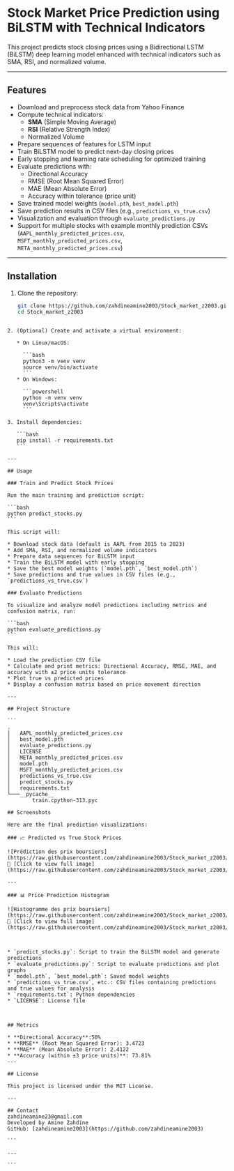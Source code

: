 
# Stock Market Price Prediction using BiLSTM with Technical Indicators

This project predicts stock closing prices using a Bidirectional LSTM (BiLSTM) deep learning model enhanced with technical indicators such as SMA, RSI, and normalized volume.

---

## Features

- Download and preprocess stock data from Yahoo Finance
- Compute technical indicators:  
  - **SMA** (Simple Moving Average)  
  - **RSI** (Relative Strength Index)  
  - Normalized Volume  
- Prepare sequences of features for LSTM input
- Train BiLSTM model to predict next-day closing prices
- Early stopping and learning rate scheduling for optimized training
- Evaluate predictions with:  
  - Directional Accuracy  
  - RMSE (Root Mean Squared Error)  
  - MAE (Mean Absolute Error)  
  - Accuracy within tolerance (price unit)
- Save trained model weights (`model.pth`, `best_model.pth`)
- Save prediction results in CSV files (e.g., `predictions_vs_true.csv`)
- Visualization and evaluation through `evaluate_predictions.py`  
- Support for multiple stocks with example monthly prediction CSVs (`AAPL_monthly_predicted_prices.csv`, `MSFT_monthly_predicted_prices.csv`, `META_monthly_predicted_prices.csv`)

---

## Installation

1. Clone the repository:

   ```bash
   git clone https://github.com/zahdineamine2003/Stock_market_z2003.git
   cd Stock_market_z2003
````

2. (Optional) Create and activate a virtual environment:

   * On Linux/macOS:

     ```bash
     python3 -m venv venv
     source venv/bin/activate
     ```
   * On Windows:

     ```powershell
     python -m venv venv
     venv\Scripts\activate
     ```

3. Install dependencies:

   ```bash
   pip install -r requirements.txt
   ```

---

## Usage

### Train and Predict Stock Prices

Run the main training and prediction script:

```bash
python predict_stocks.py
```

This script will:

* Download stock data (default is AAPL from 2015 to 2023)
* Add SMA, RSI, and normalized volume indicators
* Prepare data sequences for BiLSTM input
* Train the BiLSTM model with early stopping
* Save the best model weights (`model.pth`, `best_model.pth`)
* Save predictions and true values in CSV files (e.g., `predictions_vs_true.csv`)

### Evaluate Predictions

To visualize and analyze model predictions including metrics and confusion matrix, run:

```bash
python evaluate_predictions.py
```

This will:

* Load the prediction CSV file
* Calculate and print metrics: Directional Accuracy, RMSE, MAE, and accuracy with ±2 price units tolerance
* Plot true vs predicted prices
* Display a confusion matrix based on price movement direction

---

## Project Structure

```
.
│   AAPL_monthly_predicted_prices.csv
│   best_model.pth
│   evaluate_predictions.py
│   LICENSE
│   META_monthly_predicted_prices.csv
│   model.pth
│   MSFT_monthly_predicted_prices.csv
│   predictions_vs_true.csv
│   predict_stocks.py
│   requirements.txt
└───__pycache__
        train.cpython-313.pyc

## Screenshots

Here are the final prediction visualizations:

### 📈 Predicted vs True Stock Prices

![Prédiction des prix boursiers](https://raw.githubusercontent.com/zahdineamine2003/Stock_market_z2003/main/images/stockgraph.png)  
🔗 [Click to view full image](https://raw.githubusercontent.com/zahdineamine2003/Stock_market_z2003/main/images/stockgraph.png)

---

### 📊 Price Prediction Histogram

![Histogramme des prix boursiers](https://raw.githubusercontent.com/zahdineamine2003/Stock_market_z2003/main/images/stockhistogram.png)  
🔗 [Click to view full image](https://raw.githubusercontent.com/zahdineamine2003/Stock_market_z2003/main/images/stockhistogram.png)



* `predict_stocks.py`: Script to train the BiLSTM model and generate predictions
* `evaluate_predictions.py`: Script to evaluate predictions and plot graphs
* `model.pth`, `best_model.pth`: Saved model weights
* `predictions_vs_true.csv`, etc.: CSV files containing predictions and true values for analysis
* `requirements.txt`: Python dependencies
* `LICENSE`: License file



## Metrics

* **Directional Accuracy**:50%
* **RMSE** (Root Mean Squared Error): 3.4723
* **MAE** (Mean Absolute Error): 2.4122
* **Accuracy (within ±3 price units)**: 73.81%
---

## License

This project is licensed under the MIT License.

---

## Contact
zahdineamine23@gmail.com
Developed by Amine Zahdine
GitHub: [zahdineamine2003](https://github.com/zahdineamine2003)

```

---

```
